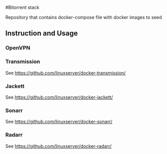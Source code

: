 #Bitorrent stack

Repository that contains docker-compose file with docker images to seed


## Instruction and Usage


### OpenVPN


### Transmission

See https://github.com/linuxserver/docker-transmission/

### Jackett

See https://github.com/linuxserver/docker-jackett/

### Sonarr

See https://github.com/linuxserver/docker-sonarr/

### Radarr

See https://github.com/linuxserver/docker-radarr/
